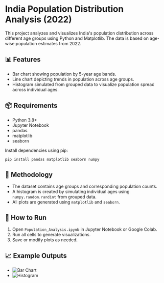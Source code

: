 # India Population Distribution Analysis (2022)

This project analyzes and visualizes India's population distribution across different age groups using Python and Matplotlib. The data is based on age-wise population estimates from 2022.

## 📊 Features

- Bar chart showing population by 5-year age bands.
- Line chart depicting trends in population across age groups.
- Histogram simulated from grouped data to visualize population spread across individual ages.

## 📦 Requirements

- Python 3.8+
- Jupyter Notebook
- pandas
- matplotlib
- seaborn
  
Install dependencies using pip:

```bash
pip install pandas matplotlib seaborn numpy
```

## 🧠 Methodology

- The dataset contains age groups and corresponding population counts.
- A histogram is created by simulating individual ages using `numpy.random.randint` from grouped data.
- All plots are generated using `matplotlib` and `seaborn`.

## 📌 How to Run

1. Open `Population_Analysis.ipynb` in Jupyter Notebook or Google Colab.
2. Run all cells to generate visualizations.
3. Save or modify plots as needed.

## 📈 Example Outputs

- ![Bar Chart](![image](https://github.com/user-attachments/assets/0842b889-d3f7-465c-abbc-b9372bfded51))
- ![Histogram](![image](https://github.com/user-attachments/assets/10100088-4c2b-49f9-8fbe-d3357b8aed97))

